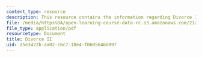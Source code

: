 ```yaml
---
content_type: resource
description: This resource contains the information regarding Divorce II.
file: /media/https%3A/open-learning-course-data-rc.s3.amazonaws.com/21a-230j-the-contemporary-american-family-spring-2004/d5e3422baa02c6c718e4f0605646d097_MIT21A_230JS04_divorce2.pdf
file_type: application/pdf
resourcetype: Document
title: Divorce II
uid: d5e3422b-aa02-c6c7-18e4-f0605646d097
---
```

